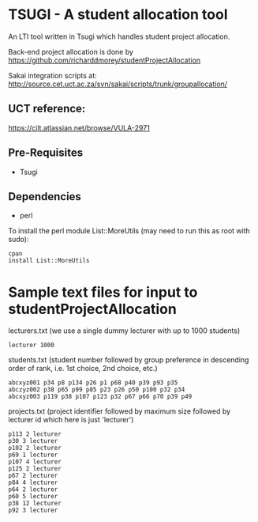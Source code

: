 TSUGI - A student allocation tool
=============================================================

An LTI tool written in Tsugi which handles student project allocation.

Back-end project allocation is done by
https://github.com/richarddmorey/studentProjectAllocation

Sakai integration scripts at:
http://source.cet.uct.ac.za/svn/sakai/scripts/trunk/groupallocation/

UCT reference:
--------------
https://cilt.atlassian.net/browse/VULA-2971

Pre-Requisites
--------------

* Tsugi

Dependencies
------------
* perl

To install the perl module List::MoreUtils (may need to run this as root with sudo):

```
cpan
install List::MoreUtils
```

Sample text files for input to studentProjectAllocation
=======================================================

lecturers.txt (we use a single dummy lecturer with up to 1000 students)
```
lecturer 1000
```

students.txt (student number followed by group preference in descending order of rank, i.e. 1st choice, 2nd choice, etc.)
```
abcxyz001 p34 p8 p134 p26 p1 p68 p40 p39 p93 p35 
abczyz002 p38 p65 p99 p85 p23 p26 p50 p100 p32 p34 
abcxyz003 p119 p38 p107 p123 p32 p67 p66 p70 p39 p49 
```

projects.txt (project identifier followed by maximum size followed by lecturer id which here is just 'lecturer')
```
p113 2 lecturer
p30 3 lecturer
p102 2 lecturer
p69 1 lecturer
p107 4 lecturer
p125 2 lecturer
p67 2 lecturer
p84 4 lecturer
p64 2 lecturer
p60 5 lecturer
p38 12 lecturer
p92 3 lecturer
```
